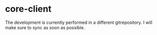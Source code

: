 # core-client

The development is currently performed in a different gitrepository.
I will make sure to sync as soon as possible.
